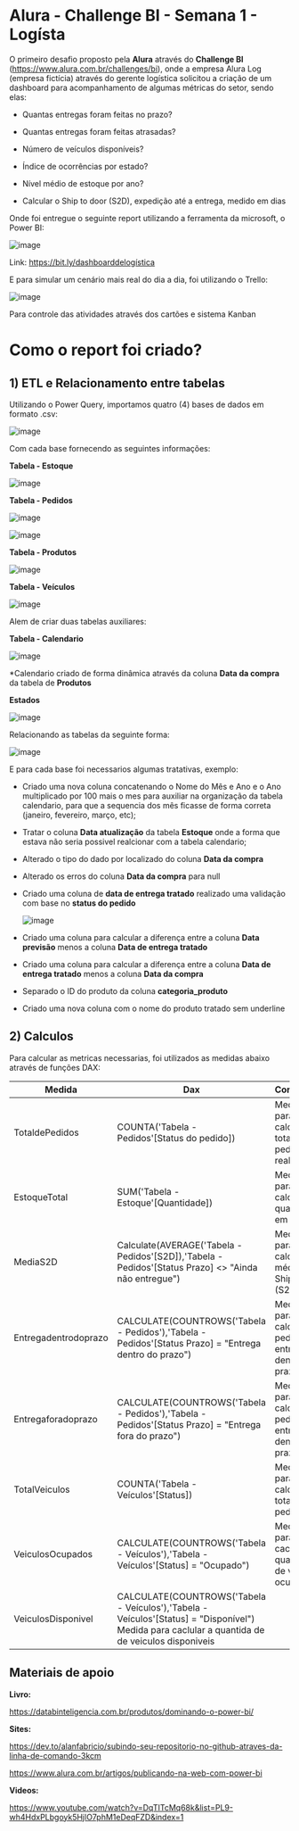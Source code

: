 # Alura - Challenge BI - Semana 1 - Logísta

O primeiro desafio proposto pela **Alura** através do **Challenge BI** (https://www.alura.com.br/challenges/bi), onde a empresa Alura Log (empresa fictícia) através do gerente logística solicitou a criação de um dashboard para acompanhamento de algumas métricas do setor, sendo elas:

- Quantas entregas foram feitas no prazo?

- Quantas entregas foram feitas atrasadas?

- Número de veículos disponíveis?

- Índice de ocorrências por estado?

- Nível médio de estoque por ano?

- Calcular o Ship to door (S2D), expedição até a entrega, medido em dias

Onde foi entregue o seguinte report utilizando a ferramenta da microsoft, o Power BI: 

![image](https://user-images.githubusercontent.com/62486279/132950216-a3e4f253-ee01-4880-b9b4-634914f6f538.png)

Link: https://bit.ly/dashboarddelogística

E para simular um cenário mais real do dia a dia, foi utilizando o Trello: 

![image](https://user-images.githubusercontent.com/62486279/132996915-351af875-cbf3-4d03-9da2-eeca4a64e331.png)

Para controle das atividades através dos cartões e sistema Kanban 

# Como o report foi criado?

## 1) ETL e Relacionamento entre tabelas

Utilizando o Power Query, importamos quatro (4) bases de dados em formato .csv:

![image](https://user-images.githubusercontent.com/62486279/132951013-2c5820ce-0c3e-4e81-b155-110ee242dfd7.png)

Com cada base fornecendo as seguintes informações:

**Tabela - Estoque**

![image](https://user-images.githubusercontent.com/62486279/132950533-59b2ccac-c8fb-4e0c-a53d-11009bfa5406.png)

**Tabela - Pedidos**

![image](https://user-images.githubusercontent.com/62486279/132951074-02a6c6dd-d122-4898-8085-4073ceaf0dad.png)

![image](https://user-images.githubusercontent.com/62486279/132950600-23d620c3-d507-49e9-83d7-78e14bcc95d6.png)

**Tabela - Produtos**

![image](https://user-images.githubusercontent.com/62486279/132950613-e6253ffc-75d1-4b15-9f27-bb00534be9a3.png)

**Tabela - Veículos**

![image](https://user-images.githubusercontent.com/62486279/132950631-c8aff977-0368-4103-b6dc-d4508b227e32.png)

Alem de criar duas tabelas auxiliares:

**Tabela - Calendario**

![image](https://user-images.githubusercontent.com/62486279/132994896-462999f8-a9bf-4c0d-a472-c75d3c22d0a5.png)

\*Calendario criado de forma dinâmica através da coluna **Data da compra** da tabela de **Produtos** 

**Estados**

![image](https://user-images.githubusercontent.com/62486279/132950688-eae2c215-fa97-4b13-98f6-2b5ce09856f4.png)

Relacionando as tabelas da seguinte forma:

![image](https://user-images.githubusercontent.com/62486279/132950755-a63eb5b7-6fd7-4f0a-a334-85503c7e4dca.png)

E para cada base foi necessarios algumas tratativas, exemplo:

- Criado uma nova coluna concatenando o Nome do Mês e Ano e o Ano multiplicado por 100 mais o mes para auxiliar na organização da tabela calendario, para que a sequencia dos mês ficasse de forma correta (janeiro, fevereiro, março, etc);
- Tratar o coluna **Data atualização** da tabela **Estoque** onde a forma que estava não seria possivel realcionar com a tabela calendario; 
- Alterado o tipo do dado por localizado do coluna **Data da compra**
- Alterado os erros do coluna **Data da compra** para null
- Criado uma coluna de **data de entrega tratado** realizado uma validação com base no **status do pedido** 

  ![image](https://user-images.githubusercontent.com/62486279/132994394-af91dea7-4cbf-4627-ab1e-686e8af022e1.png)

- Criado uma coluna para calcular a diferença entre a coluna **Data previsão** menos a coluna **Data de entrega tratado**
- Criado uma coluna para calcular a diferença entre a coluna **Data de entrega tratado** menos a coluna **Data da compra**
- Separado o ID do produto da coluna **categoria_produto**
- Criado uma nova coluna com o nome do produto tratado sem underline

## 2) Calculos 

Para calcular as metricas necessarias, foi utilizados as medidas abaixo através de funções DAX:

Medida   | Dax | Comentário
-------- | ---------- | ----------
TotaldePedidos | COUNTA('Tabela - Pedidos'[Status do pedido]) | Medida para calcular o total de pedidos realizados 
EstoqueTotal | SUM('Tabela - Estoque'[Quantidade]) | Medida para calcular a quantidade em estoque 
MediaS2D |  Calculate(AVERAGE('Tabela - Pedidos'[S2D]),'Tabela - Pedidos'[Status Prazo] <> "Ainda não entregue") | Medida para calcular a média do Ship to door (S2D)
Entregadentrodoprazo | CALCULATE(COUNTROWS('Tabela - Pedidos'),'Tabela - Pedidos'[Status Prazo] = "Entrega dentro do prazo") | Medida para calcular os pedidos entregue dentro do prazo              
Entregaforadoprazo | CALCULATE(COUNTROWS('Tabela - Pedidos'),'Tabela - Pedidos'[Status Prazo] = "Entrega fora do prazo") | Medida para calcular os pedidos entregue dentro do prazo
TotalVeiculos | COUNTA('Tabela - Veículos'[Status]) | Medida para calcular o total de pedidos 
VeiculosOcupados | CALCULATE(COUNTROWS('Tabela - Veículos'),'Tabela - Veículos'[Status] = "Ocupado") | Medida para caclular a quantida de de veiculos ocupados 
VeiculosDisponivel | CALCULATE(COUNTROWS('Tabela - Veículos'),'Tabela - Veículos'[Status] = "Disponível") Medida para caclular a quantida de de veiculos disponiveis 

## Materiais de apoio 

**Livro:**

https://databinteligencia.com.br/produtos/dominando-o-power-bi/

**Sites:**

https://dev.to/alanfabricio/subindo-seu-repositorio-no-github-atraves-da-linha-de-comando-3kcm

https://www.alura.com.br/artigos/publicando-na-web-com-power-bi

**Videos:**

https://www.youtube.com/watch?v=DqTITcMq68k&list=PL9-wh4HdxPLbgoyk5HjlO7phM1eDeqFZD&index=1
